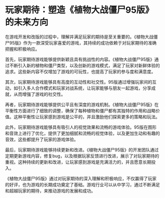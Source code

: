 # 玩家期待：塑造《植物大战僵尸95版》的未来方向

在游戏开发和改版的过程中，理解并满足玩家的期待是至关重要的。《植物大战僵尸95版》作为一款深受玩家喜爱的游戏，其持续的成功依赖于对玩家期待的准确把握和积极响应。

首先，玩家期待游戏能够提供新颖且具有挑战性的内容。《植物大战僵尸95版》通过不断引入新的植物和僵尸类型，以及创新的游戏模式，满足了玩家对新鲜体验的追求。这些新内容不仅增加了游戏的可玩性，也提高了玩家的参与度和满意度。

其次，玩家期待游戏能够具有高度的互动性和社交性。95版通过增强玩家间的互动，如引入多人合作模式和玩家对战系统，让玩家能够与朋友一起游戏，分享成就，从而增强了游戏的社交性。

再者，玩家期待游戏能够提供公平且有深度的游戏机制。《植物大战僵尸95版》在平衡性方面进行了细致的调整，确保了每种植物和僵尸都有其独特的作用和战略价值。这种平衡性让玩家感到游戏是公平的，并且激励他们探索更多的策略和玩法。

此外，玩家期待游戏能够具有吸引人的视觉效果和流畅的游戏体验。95版在图形和音效上进行了优化，提供了更加细腻和流畅的视觉体验，以及更加生动和有趣的音效，这些都提升了玩家的游戏体验。

最后，玩家期待游戏能够持续更新和改进。《植物大战僵尸95版》的开发团队通过定期更新游戏内容，修复bug，以及根据玩家反馈进行改进，展示了对玩家期待的重视。这种持续的更新和改进，让玩家感到游戏是充满活力的，并且愿意长期投入。

《植物大战僵尸95版》通过对玩家期待的深入理解和积极响应，不仅赢得了玩家的好评，也为游戏的长期成功奠定了基础。游戏行业可以从中学习，通过不断满足和超越玩家的期待，来推动游戏的发展和成功。